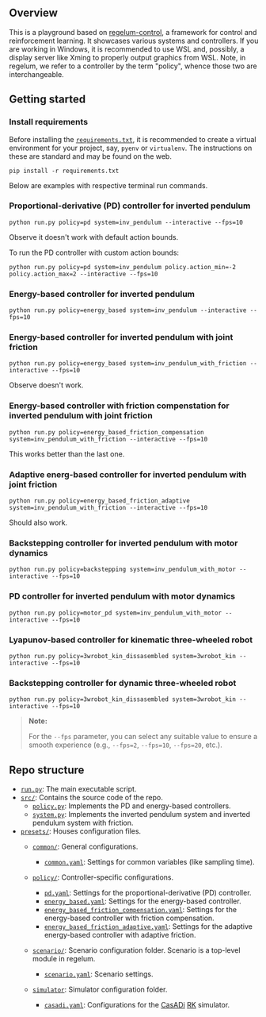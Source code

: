 ## Overview 

This is a playground based on [regelum-control](https://regelum.aidynamic.io), a framework for control and reinforcement learning.
It showcases various systems and controllers.
If you are working in Windows, it is recommended to use WSL and, possibly, a display server like Xming to properly output graphics from WSL.
Note, in regelum, we refer to a controller by the term "policy", whence those two are interchangeable.

## Getting started

### Install requirements

Before installing the [`requirements.txt`](./requirements.txt), it is recommended to create a virtual environment for your project, say, `pyenv` or `virtualenv`. The instructions on these are standard and may be found on the web.

```shell
pip install -r requirements.txt
```

Below are examples with respective terminal run commands. 

### Proportional-derivative (PD) controller for inverted pendulum

```shell
python run.py policy=pd system=inv_pendulum --interactive --fps=10
```    

Observe it doesn't work with default action bounds.

To run the PD controller with custom action bounds:

```shell
python run.py policy=pd system=inv_pendulum policy.action_min=-2 policy.action_max=2 --interactive --fps=10
```  

### Energy-based controller for inverted pendulum

```shell
python run.py policy=energy_based system=inv_pendulum --interactive --fps=10
```  

### Energy-based controller for inverted pendulum with joint friction

```shell
python run.py policy=energy_based system=inv_pendulum_with_friction --interactive --fps=10
```  

Observe doesn't work.

### Energy-based controller with friction compenstation for inverted pendulum with joint friction

```shell
python run.py policy=energy_based_friction_compensation system=inv_pendulum_with_friction --interactive --fps=10
```

This works better than the last one.

### Adaptive energ-based controller for inverted pendulum with joint friction

```shell
python run.py policy=energy_based_friction_adaptive system=inv_pendulum_with_friction --interactive --fps=10
```  

Should also work.

### Backstepping controller for inverted pendulum with motor dynamics

```shell
python run.py policy=backstepping system=inv_pendulum_with_motor --interactive --fps=10 
``` 

### PD controller for inverted pendulum with motor dynamics

```shell
python run.py policy=motor_pd system=inv_pendulum_with_motor --interactive --fps=10 
```  

### Lyapunov-based controller for kinematic three-wheeled robot

```shell
python run.py policy=3wrobot_kin_dissasembled system=3wrobot_kin --interactive --fps=10
```  

### Backstepping controller for dynamic three-wheeled robot

```shell
python run.py policy=3wrobot_kin_dissasembled system=3wrobot_kin --interactive --fps=10
```  

> **Note:**
>
> For the `--fps` parameter, you can select any suitable value to ensure a smooth experience (e.g., `--fps=2`, `--fps=10`, `--fps=20`, etc.).

## Repo structure

- [`run.py`](./run.py): The main executable script.
- [`src/`](./src/): Contains the source code of the repo.
    - [`policy.py`](./src/policy.py): Implements the PD and energy-based controllers.
    - [`system.py`](./src/system.py): Implements the inverted pendulum system and inverted pendulum system with friction.
- [`presets/`](./presets/): Houses configuration files.
    - [`common/`](./presets/common): General configurations.
        - [`common.yaml`](./presets/common/common.yaml): Settings for common variables (like sampling time).
    - [`policy/`](./presets/policy/): Controller-specific configurations.
        - [`pd.yaml`](./presets/policy/pd.yaml): Settings for the proportional-derivative (PD) controller.
        - [`energy_based.yaml`](./presets/policy/energy_based.yaml): Settings for the energy-based controller.
        - [`energy_based_friction_compensation.yaml`](./presets/policy/energy_based_friction_compensation.yaml): Settings for the energy-based controller with friction compensation.
        - [`energy_based_friction_adaptive.yaml`](./presets/policy/energy_based_friction_adaptive.yaml): Settings for the adaptive energy-based controller with adaptive friction.

    - [`scenario/`](./presets/scenario/): Scenario configuration folder. Scenario is a top-level module in regelum.
        - [`scenario.yaml`](./presets/scenario/scenario.yaml): Scenario settings.
    - [`simulator`](./presets/simulator/): Simulator configuration folder.
        - [`casadi.yaml`](./presets/simulator/casadi.yaml): Configurations for the [CasADi](https://web.casadi.org/) [RK](https://en.wikipedia.org/wiki/Runge%E2%80%93Kutta_methods) simulator.


